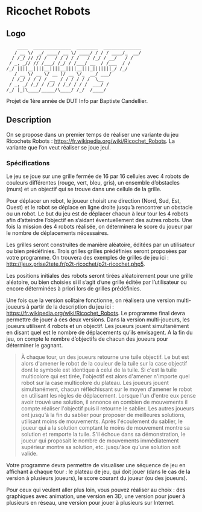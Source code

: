 # Ricochet Robots
## Logo
	    ____  ______________  ________  ______________
	   / __ \/  _/ ____/ __ \/ ____/ / / / ____/_  __/
	  / /_/ // // /   / / / / /   / /_/ / __/   / /
	 / _, _// // /___/ /_/ / /___/ __  / /___  / /
	/_/ ||||__||||__||||__||||__|||_|||||||_/ /_/
	   / __ \/ __ \/ __ )/ __ \/_  __/ ___/
	  / /_/ / / / / __  / / / / / /  \__ 
	 / _, _/ /_/ / /_/ / /_/ / / /  ___/ /
	/_/ |_|\____/_____/\____/ /_/  /____/


Projet de 1ère année de DUT Info par Baptiste Candellier.

## Description
On se propose dans un premier temps de réaliser une variante du jeu Ricochets Robots : https://fr.wikipedia.org/wiki/Ricochet_Robots. La variante que l’on veut réaliser se joue jeul.  

### Spécifications
Le jeu se joue sur une grille fermée de 16 par 16 cellules avec 4 robots de couleurs différentes (rouge, vert, bleu, gris), un ensemble d’obstacles (murs) et un objectif qui se trouve dans une cellule de la grille.

Pour déplacer un robot, le joueur choisit une direction (Nord, Sud, Est, Ouest) et le robot se déplace en ligne droite jusqu’à rencontrer un obstacle ou un robot. Le but du jeu est de déplacer chacun à leur tour les 4 robots afin d’atteindre l’objectif en s’aidant éventuellement des autres robots. Une fois la mission des 4 robots réalisée, on déterminera le score du joueur par le nombre de déplacements nécessaires.

Les grilles seront construites de manière aléatoire, éditées par un utilisateur ou bien prédéfinies. Trois grilles grilles prédéfinies seront proposées par votre programme. On trouvera des exemples de grilles de jeu ici : http://jeux.prise2tete.fr/p2t-ricochet/p2t-ricochet.php5.

Les positions initiales des robots seront tirées aléatoirement pour une grille aléatoire, ou bien choisies si il s’agit d’une grille éditée par l’utilisateur ou encore déterminées à priori lors de grilles prédéfinies.

Une fois que la version solitaire fonctionne, on réalisera une version multi-joueurs à partir de la description du jeu ici : https://fr.wikipedia.org/wiki/Ricochet_Robots. Le programme final devra permettre de jouer à ces deux versions. Dans la version multi-joueurs, les joueurs utilisent 4 robots et un objectif. Les joueurs jouent simultanément en disant quel est le nombre de déplacements qu’ils envisagent. A la fin du jeu, on compte le nombre d’objectifs de chacun des joueurs pour déterminer le gagnant.

> À chaque tour, un des joueurs retourne une tuile objectif. Le but est alors d'amener le robot de la couleur de la tuile sur la case objectif dont le symbole est identique à celui de la tuile. Si c'est la tuile multicolore qui est tirée, l'objectif est alors d'amener n'importe quel robot sur la case multicolore du plateau.
> Les joueurs jouent simultanément, chacun réfléchissant sur le moyen d'amener le robot en utilisant les règles de déplacement. Lorsque l'un d'entre eux pense avoir trouvé une solution, il annonce en combien de mouvements il compte réaliser l'objectif puis il retourne le sablier. Les autres joueurs ont jusqu'à la fin du sablier pour proposer de meilleures solutions, utilisant moins de mouvements.
> Après l'écoulement du sablier, le joueur qui a la solution comptant le moins de mouvement montre sa solution et remporte la tuile. S'il échoue dans sa démonstration, le joueur qui proposait le nombre de mouvements immédiatement supérieur montre sa solution, etc. jusqu'àce qu'une solution soit valide.

Votre programme devra permettre de visualiser une séquence de jeu en affichant à chaque tour : le plateau de jeu, qui doit jouer (dans le cas de la version à plusieurs joueurs), le score courant du joueur (ou des joueurs).

Pour ceux qui veulent aller plus loin, vous pouvez réaliser au choix : des graphiques avec animation, une version en 3D, une version pour jouer à plusieurs en réseau, une version pour jouer à plusieurs sur Internet.  